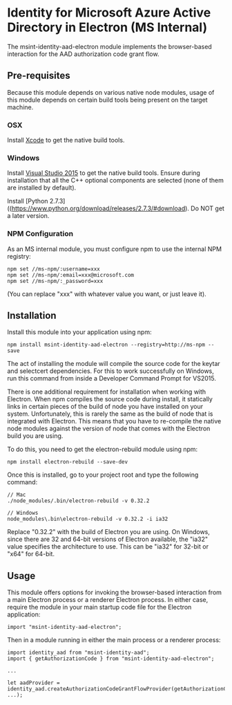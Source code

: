 # Identity for Microsoft Azure Active Directory in Electron (MS Internal)

The msint-identity-aad-electron module implements the browser-based interaction for the AAD authorization code grant flow.

## Pre-requisites

Because this module depends on various native node modules, usage of this module depends on certain build tools being present on the target machine.

### OSX
Install [Xcode](https://developer.apple.com/xcode/downloads/) to get the native build tools.

### Windows
Install [Visual Studio 2015](\\cpvsbuild\drops\dev14\d14rel\layouts\x86ret\23107.10\enu\vs\enterprise\dvd\vs_enterprise.exe) to get the native build tools. Ensure during installation that all the C++ optional components are selected (none of them are installed by default).

Install [Python 2.7.3]((https://www.python.org/download/releases/2.7.3/#download). Do NOT get a later version.

### NPM Configuration
As an MS internal module, you must configure npm to use the internal NPM registry:

```
npm set //ms-npm/:username=xxx
npm set //ms-npm/:email=xxx@microsoft.com
npm set //ms-npm/:_password=xxx
```

(You can replace "xxx" with whatever value you want, or just leave it).

## Installation

Install this module into your application using npm:

```
npm install msint-identity-aad-electron --registry=http://ms-npm --save
```

The act of installing the module will compile the source code for the keytar and selectcert dependencies. For this to work successfully on Windows, run this command from inside a Developer Command Prompt for VS2015.

There is one additional requirement for installation when working with Electron. When npm compiles the source code during install, it statically links in certain pieces of the build of node you have installed on your system. Unfortunately, this is rarely the same as the build of node that is integrated with Electron. This means that you have to re-compile the native node modules against the version of node that comes with the Electron build you are using.

To do this, you need to get the electron-rebuild module using npm:

```
npm install electron-rebuild --save-dev
```

Once this is installed, go to your project root and type the following command:

```
// Mac
./node_modules/.bin/electron-rebuild -v 0.32.2

// Windows
node_modules\.bin\electron-rebuild -v 0.32.2 -i ia32
```

Replace "0.32.2" with the build of Electron you are using. On Windows, since there are 32 and 64-bit versions of Electron available, the "ia32" value specifies the architecture to use. This can be "ia32" for 32-bit or "x64" for 64-bit.

## Usage

This module offers options for invoking the browser-based interaction from a main Electron process or a renderer Electron process.
In either case, require the module in your main startup code file for the Electron application:

```
import "msint-identity-aad-electron";
```

Then in a module running in either the main process or a renderer process:

```
import identity_aad from "msint-identity-aad";
import { getAuthorizationCode } from "msint-identity-aad-electron";

...

let aadProvider = identity_aad.createAuthorizationCodeGrantFlowProvider(getAuthorizationCode, ...);
```